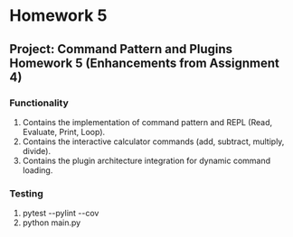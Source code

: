 # Homework 5

## Project: Command Pattern and Plugins Homework 5 (Enhancements from Assignment 4)

### Functionality
1. Contains the implementation of command pattern and REPL (Read, Evaluate, Print, Loop).
2. Contains the interactive calculator commands (add, subtract, multiply, divide).
3. Contains the plugin architecture integration for dynamic command loading.

### Testing
1. pytest --pylint --cov
2. python main.py
